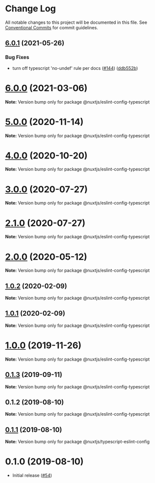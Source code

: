 # Change Log

All notable changes to this project will be documented in this file.
See [Conventional Commits](https://conventionalcommits.org) for commit guidelines.

## [6.0.1](https://github.com/nuxt/eslint-config/compare/@nuxtjs/eslint-config-typescript@6.0.0...@nuxtjs/eslint-config-typescript@6.0.1) (2021-05-26)


### Bug Fixes

* turn off typescript 'no-undef' rule per docs ([#144](https://github.com/nuxt/eslint-config/issues/144)) ([ddb552b](https://github.com/nuxt/eslint-config/commit/ddb552bb76b4f379f9f23827ccdf8708be12ad27))





# [6.0.0](https://github.com/nuxt/eslint-config/compare/@nuxtjs/eslint-config-typescript@5.0.0...@nuxtjs/eslint-config-typescript@6.0.0) (2021-03-06)

**Note:** Version bump only for package @nuxtjs/eslint-config-typescript





# [5.0.0](https://github.com/nuxt/eslint-config/compare/@nuxtjs/eslint-config-typescript@4.0.0...@nuxtjs/eslint-config-typescript@5.0.0) (2020-11-14)

**Note:** Version bump only for package @nuxtjs/eslint-config-typescript





# [4.0.0](https://github.com/nuxt/eslint-config/compare/@nuxtjs/eslint-config-typescript@3.0.0...@nuxtjs/eslint-config-typescript@4.0.0) (2020-10-20)

**Note:** Version bump only for package @nuxtjs/eslint-config-typescript





# [3.0.0](https://github.com/nuxt/eslint-config/compare/@nuxtjs/eslint-config-typescript@2.1.0...@nuxtjs/eslint-config-typescript@3.0.0) (2020-07-27)

**Note:** Version bump only for package @nuxtjs/eslint-config-typescript





# [2.1.0](https://github.com/nuxt/eslint-config/compare/@nuxtjs/eslint-config-typescript@2.0.0...@nuxtjs/eslint-config-typescript@2.1.0) (2020-07-27)

**Note:** Version bump only for package @nuxtjs/eslint-config-typescript





# [2.0.0](https://github.com/nuxt/eslint-config/compare/@nuxtjs/eslint-config-typescript@1.0.2...@nuxtjs/eslint-config-typescript@2.0.0) (2020-05-12)

**Note:** Version bump only for package @nuxtjs/eslint-config-typescript





## [1.0.2](https://github.com/nuxt/eslint-config/compare/@nuxtjs/eslint-config-typescript@1.0.1...@nuxtjs/eslint-config-typescript@1.0.2) (2020-02-09)

**Note:** Version bump only for package @nuxtjs/eslint-config-typescript





## [1.0.1](https://github.com/nuxt/eslint-config/compare/@nuxtjs/eslint-config-typescript@1.0.0...@nuxtjs/eslint-config-typescript@1.0.1) (2020-02-09)

**Note:** Version bump only for package @nuxtjs/eslint-config-typescript





# [1.0.0](https://github.com/nuxt/eslint-config/compare/@nuxtjs/eslint-config-typescript@0.1.3...@nuxtjs/eslint-config-typescript@1.0.0) (2019-11-26)

**Note:** Version bump only for package @nuxtjs/eslint-config-typescript





## [0.1.3](https://github.com/nuxt/eslint-config/compare/@nuxtjs/eslint-config-typescript@0.1.2...@nuxtjs/eslint-config-typescript@0.1.3) (2019-09-11)

**Note:** Version bump only for package @nuxtjs/eslint-config-typescript





## 0.1.2 (2019-08-10)

**Note:** Version bump only for package @nuxtjs/eslint-config-typescript





## [0.1.1](https://github.com/nuxt/eslint-config/compare/@nuxtjs/typescript-eslint-config@0.1.0...@nuxtjs/typescript-eslint-config@0.1.1) (2019-08-10)

**Note:** Version bump only for package @nuxtjs/typescript-eslint-config





# 0.1.0 (2019-08-10)

* Initial release ([#54](https://github.com/nuxt/eslint-config/pull/54))
